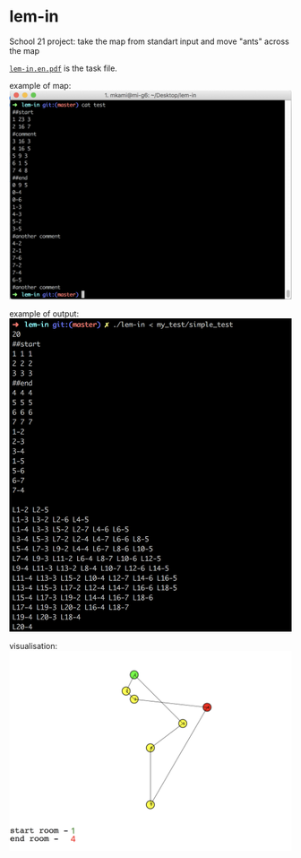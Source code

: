 # lem-in

School 21 project: take the map from standart input and move "ants" across the map



[`lem-in.en.pdf`](/tools/lem-im.en.pdf) is the task file.

example of map:
![lem-in test map](/tools/cat_test.png)

example of output:
![lem-in output](/tools/output.png)

visualisation:
![lem-in visualisation](/tools/rooms.png)
